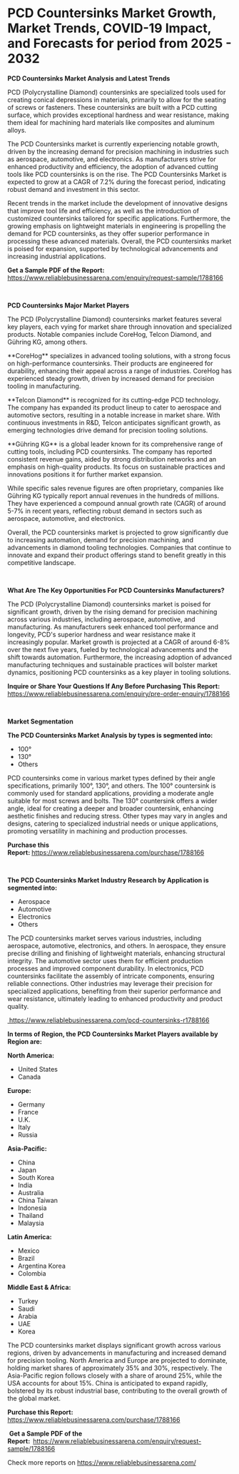 <p><h1>PCD Countersinks Market Growth, Market Trends, COVID-19 Impact, and Forecasts for period from 2025 - 2032</h1></p><p><strong>PCD Countersinks Market Analysis and Latest Trends</strong></p>
<p><p>PCD (Polycrystalline Diamond) countersinks are specialized tools used for creating conical depressions in materials, primarily to allow for the seating of screws or fasteners. These countersinks are built with a PCD cutting surface, which provides exceptional hardness and wear resistance, making them ideal for machining hard materials like composites and aluminum alloys.</p><p>The PCD Countersinks market is currently experiencing notable growth, driven by the increasing demand for precision machining in industries such as aerospace, automotive, and electronics. As manufacturers strive for enhanced productivity and efficiency, the adoption of advanced cutting tools like PCD countersinks is on the rise. The PCD Countersinks Market is expected to grow at a CAGR of 7.2% during the forecast period, indicating robust demand and investment in this sector.</p><p>Recent trends in the market include the development of innovative designs that improve tool life and efficiency, as well as the introduction of customized countersinks tailored for specific applications. Furthermore, the growing emphasis on lightweight materials in engineering is propelling the demand for PCD countersinks, as they offer superior performance in processing these advanced materials. Overall, the PCD countersinks market is poised for expansion, supported by technological advancements and increasing industrial applications.</p></p>
<p><strong>Get a Sample PDF of the Report:&nbsp;</strong> <a href="https://www.reliablebusinessarena.com/enquiry/request-sample/1788166?utm_campaign=3515&utm_medium=2&utm_source=Github&utm_content=ia&utm_term=09042025&utm_id=pcd-countersinks">https://www.reliablebusinessarena.com/enquiry/request-sample/1788166</a></p>
<p>&nbsp;</p>
<p><strong>PCD Countersinks Major Market Players</strong></p>
<p><p>The PCD (Polycrystalline Diamond) countersinks market features several key players, each vying for market share through innovation and specialized products. Notable companies include CoreHog, Telcon Diamond, and Gühring KG, among others.</p><p>**CoreHog** specializes in advanced tooling solutions, with a strong focus on high-performance countersinks. Their products are engineered for durability, enhancing their appeal across a range of industries. CoreHog has experienced steady growth, driven by increased demand for precision tooling in manufacturing.</p><p>**Telcon Diamond** is recognized for its cutting-edge PCD technology. The company has expanded its product lineup to cater to aerospace and automotive sectors, resulting in a notable increase in market share. With continuous investments in R&D, Telcon anticipates significant growth, as emerging technologies drive demand for precision tooling solutions.</p><p>**Gühring KG** is a global leader known for its comprehensive range of cutting tools, including PCD countersinks. The company has reported consistent revenue gains, aided by strong distribution networks and an emphasis on high-quality products. Its focus on sustainable practices and innovations positions it for further market expansion.</p><p>While specific sales revenue figures are often proprietary, companies like Gühring KG typically report annual revenues in the hundreds of millions. They have experienced a compound annual growth rate (CAGR) of around 5-7% in recent years, reflecting robust demand in sectors such as aerospace, automotive, and electronics.</p><p>Overall, the PCD countersinks market is projected to grow significantly due to increasing automation, demand for precision machining, and advancements in diamond tooling technologies. Companies that continue to innovate and expand their product offerings stand to benefit greatly in this competitive landscape.</p></p>
<p>&nbsp;</p>
<p><strong>What Are The Key Opportunities For PCD Countersinks Manufacturers?</strong></p>
<p><p>The PCD (Polycrystalline Diamond) countersinks market is poised for significant growth, driven by the rising demand for precision machining across various industries, including aerospace, automotive, and manufacturing. As manufacturers seek enhanced tool performance and longevity, PCD's superior hardness and wear resistance make it increasingly popular. Market growth is projected at a CAGR of around 6-8% over the next five years, fueled by technological advancements and the shift towards automation. Furthermore, the increasing adoption of advanced manufacturing techniques and sustainable practices will bolster market dynamics, positioning PCD countersinks as a key player in tooling solutions.</p></p>
<p><strong>Inquire or Share Your Questions If Any Before Purchasing This Report:</strong> <a href="https://www.reliablebusinessarena.com/enquiry/pre-order-enquiry/1788166?utm_campaign=3515&utm_medium=2&utm_source=Github&utm_content=ia&utm_term=09042025&utm_id=pcd-countersinks">https://www.reliablebusinessarena.com/enquiry/pre-order-enquiry/1788166</a></p>
<p>&nbsp;</p>
<p><strong>Market Segmentation</strong></p>
<p><strong>The PCD Countersinks Market Analysis by types is segmented into:</strong></p>
<p><ul><li>100°</li><li>130°</li><li>Others</li></ul></p>
<p><p>PCD countersinks come in various market types defined by their angle specifications, primarily 100°, 130°, and others. The 100° countersink is commonly used for standard applications, providing a moderate angle suitable for most screws and bolts. The 130° countersink offers a wider angle, ideal for creating a deeper and broader countersink, enhancing aesthetic finishes and reducing stress. Other types may vary in angles and designs, catering to specialized industrial needs or unique applications, promoting versatility in machining and production processes.</p></p>
<p><strong>Purchase this Report:&nbsp;</strong><a href="https://www.reliablebusinessarena.com/purchase/1788166?utm_campaign=3515&utm_medium=2&utm_source=Github&utm_content=ia&utm_term=09042025&utm_id=pcd-countersinks">https://www.reliablebusinessarena.com/purchase/1788166</a></p>
<p>&nbsp;</p>
<p><strong>The PCD Countersinks Market Industry Research by Application is segmented into:</strong></p>
<p><ul><li>Aerospace</li><li>Automotive</li><li>Electronics</li><li>Others</li></ul></p>
<p><p>The PCD countersinks market serves various industries, including aerospace, automotive, electronics, and others. In aerospace, they ensure precise drilling and finishing of lightweight materials, enhancing structural integrity. The automotive sector uses them for efficient production processes and improved component durability. In electronics, PCD countersinks facilitate the assembly of intricate components, ensuring reliable connections. Other industries may leverage their precision for specialized applications, benefiting from their superior performance and wear resistance, ultimately leading to enhanced productivity and product quality.</p></p>
<p><a href="https://www.reliablebusinessarena.com/pcd-countersinks-r1788166?utm_campaign=3515&utm_medium=2&utm_source=Github&utm_content=ia&utm_term=09042025&utm_id=pcd-countersinks">&nbsp;https://www.reliablebusinessarena.com/pcd-countersinks-r1788166</a></p>
<p><strong>In terms of Region, the PCD Countersinks Market Players available by Region are:</strong></p>
<p>
    <p> <strong> North America: </strong>
        <ul>
            <li>United States</li>
            <li>Canada</li>
        </ul>
        </p> 
    <p> <strong> Europe: </strong>
        <ul>
            <li>Germany</li>
            <li>France</li>
            <li>U.K.</li>
            <li>Italy</li>
            <li>Russia</li>
        </ul>
        </p> 
    <p> <strong> Asia-Pacific: </strong>
        <ul>
            <li>China</li>
            <li>Japan</li>
            <li>South Korea</li>
            <li>India</li>
            <li>Australia</li>
            <li>China Taiwan</li>
            <li>Indonesia</li>
            <li>Thailand</li>
            <li>Malaysia</li>
        </ul>
        </p> 
    <p> <strong> Latin America: </strong>
        <ul>
            <li>Mexico</li>
            <li>Brazil</li>
            <li>Argentina Korea</li>
            <li>Colombia</li>
        </ul>
        </p> 
    <p> <strong> Middle East & Africa: </strong>
        <ul>
            <li>Turkey</li>
            <li>Saudi</li>
            <li>Arabia</li>
            <li>UAE</li>
            <li>Korea</li>
        </ul>
    </p>
    </p>
<p><p>The PCD countersinks market displays significant growth across various regions, driven by advancements in manufacturing and increased demand for precision tooling. North America and Europe are projected to dominate, holding market shares of approximately 35% and 30%, respectively. The Asia-Pacific region follows closely with a share of around 25%, while the USA accounts for about 15%. China is anticipated to expand rapidly, bolstered by its robust industrial base, contributing to the overall growth of the global market.</p></p>
<p><strong>Purchase this Report: </strong><a href="https://www.reliablebusinessarena.com/purchase/1788166?utm_campaign=3515&utm_medium=2&utm_source=Github&utm_content=ia&utm_term=09042025&utm_id=pcd-countersinks">https://www.reliablebusinessarena.com/purchase/1788166</a></p>
<p>&nbsp;<strong>Get a Sample PDF of the Report:&nbsp;&nbsp;</strong><a href="https://www.reliablebusinessarena.com/enquiry/request-sample/1788166?utm_campaign=3515&utm_medium=2&utm_source=Github&utm_content=ia&utm_term=09042025&utm_id=pcd-countersinks">https://www.reliablebusinessarena.com/enquiry/request-sample/1788166</a></p>
<p><strong></strong></p>
<p>Check more reports on <a href="https://www.reliablebusinessarena.com/?utm_campaign=3515&utm_medium=2&utm_source=Github&utm_content=ia&utm_term=09042025&utm_id=pcd-countersinks">https://www.reliablebusinessarena.com/</a></p>
